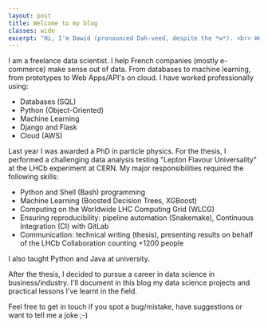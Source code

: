 ```yaml
---
layout: post
title: Welcome to my blog
classes: wide
excerpt: "Hi, I'm Dawid (pronounced Dah-veed, despite the *w*). <br> Welcome to my personal blog about data science :-)"
---
```


I am a freelance data scientist. I help French companies (mostly e-commerce) make sense out of data.
From databases to machine learning, from prototypes to Web Apps/API's on cloud.
I have worked professionally using:
- Databases (SQL)
- Python (Object-Oriented)
- Machine Learning 
- Django and Flask
- Cloud (AWS)

Last year I was awarded a PhD in particle physics. For the thesis, I performed a challenging data analysis testing "Lepton Flavour Universality"
at the LHCb experiment at CERN. My major responsibilities required the following skills: 
- Python and Shell (Bash) programming
- Machine Learning (Boosted Decision Trees, XGBoost)
- Computing on the Worldwide LHC Computing Grid (WLCG)
- Ensuring reproducibility: pipeline automation (Snakemake), Continuous Integration (CI) with GitLab
- Communication: technical writing (thesis), presenting results on behalf of the LHCb Collaboration counting +1200 people 

I also taught Python and Java at university.

After the thesis, I decided to pursue a career in data science in business/industry.
I'll document in this blog my data science projects and practical lessons I've learnt in the field.

Feel free to get in touch if you spot a bug/mistake, have suggestions or want to tell me a joke ;-) 

